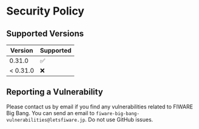 # Security Policy

## Supported Versions

| Version  | Supported          |
| -------- | ------------------ |
| 0.31.0   | :white_check_mark: |
| < 0.31.0 | :x:                |

## Reporting a Vulnerability

Please contact us by email if you find any vulnerabilities related to FIWARE Big Bang.
You can send an email to `fiware-big-bang-vulnerabilities@letsfiware.jp`. Do not use GitHub issues.
